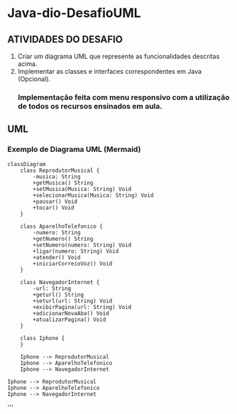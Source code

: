 # Java-dio-DesafioUML

## ATIVIDADES DO DESAFIO
1. Criar um diagrama UML que represente as funcionalidades descritas acima.
2. Implementar as classes e interfaces correspondentes em Java (Opcional).
   ### Implementação feita com menu responsivo com a utilização de todos os recursos ensinados em aula.

## UML
### Exemplo de Diagrama UML (Mermaid)
```mermaid
classDiagram
    class ReprodutorMusical {
        -musica: String
        +getMusica() String
        +setMusica(Musica: String) Void
        +selecionarMusica(Musica: String) Void
        +pausar() Void
        +tocar() Void
    }

    class AparelhoTelefonico {
        -numero: String
        +getNumero() String
        +setNumero(numero: String) Void
        +ligar(numero: String) Void
        +atender() Void
        +iniciarCorreioVoz() Void
    }

    class NavegadorInternet {
        -url: String
        +geturl() String
        +seturl(url: String) Void
        +exibirPagina(url: String) Void
        +adicionarNovaAba() Void
        +atualizarPagina() Void
    }

    class Iphone {
    }

    Iphone --> ReprodutorMusical
    Iphone --> AparelhoTelefonico
    Iphone --> NavegadorInternet
```


    Iphone --> ReprodutorMusical
    Iphone --> AparelhoTelefonico
    Iphone --> NavegadorInternet
'''
